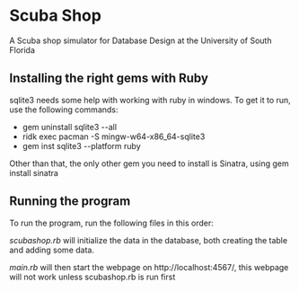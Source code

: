 <h1>Scuba Shop</h1>
<p>A Scuba shop simulator for Database Design at the University of South Florida</p>

<h2>Installing the right gems with Ruby</h2>
<p>sqlite3 needs some help with working with ruby in windows. To get it to run, use the following commands: </p>
<ul>
    <li>gem uninstall sqlite3 --all</li>
    <li>ridk exec pacman -S mingw-w64-x86_64-sqlite3</li>
    <li>gem inst sqlite3 --platform ruby</li>
</ul>
<p>Other than that, the only other gem you need to install is Sinatra, using gem install sinatra</p>

<h2>Running the program</h2>
<p>To run the program, run the following files in this order:</p>
<p><em>scubashop.rb</em> will initialize the data in the database, both creating the table and adding some data.  </p>
<p><em>main.rb</em> will then start the webpage on http://localhost:4567/, this webpage will not work unless scubashop.rb is run first</p>

